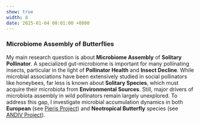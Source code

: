 ```yaml
---
show: true
width: 8
date: 2025-01-04 00:01:00 +0800
---
```


<div class="p-4">
    <h3>Microbiome Assembly of Butterflies</h3>
     <div style="text-align: left;">
           <p>
       My main research question is about <strong>Microbiome Assembly</strong> of <strong>Solitary Pollinator</strong>. A specialized gut-microbiome is important for many pollinating insects, particular in the light of <strong>Pollinator Health</strong> and <strong>Insect Decline</strong>. While microbial associations have been extensively studied in social pollinators like honeybees, far less is known about <strong>Solitary Species</strong>, which must acquire their microbiota from <strong>Environmental Sources</strong>. Still, major drivers of microbiota assembly in wild pollinators remain largely unexplored. To address this gap, I investigate microbial accumulation dynamics in both <strong>European</strong> (see <a href="#Pieris">Pieris Project</a>) and <strong>Neotropical Butterfly</strong> species (see <a href="#ANDIV">ANDIV Project</a>).
        </p>
    </div>
    </div>
